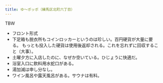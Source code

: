 ```yaml
---
title: ゆ～ポッポ（練馬区北町六丁目）
---
```


TBW

* フロント形式
* 下足箱も脱衣所もコインロッカーというのは珍しい。百円硬貨が大量に要る。
  もっとも投入した硬貨は使用後返却される。これを忘れずに回収すること（大事）。
* 土曜夕方に入店したのに、なぜか空いている。ひじょうに快適だ。
* 浴室入口に飲料用水蛇口がある。
* 湯加減は申し分なし。
* ワイン風呂や露天風呂がある。サウナは有料。
